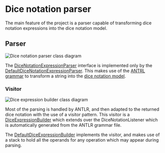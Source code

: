 # Dice notation parser

The main feature of the project is a parser capable of transforming dice notation expressions into the dice notation model.

## Parser

![Dice notation parser class diagram][dice_notation_parser-class_diagram]

The [DiceNotationExpressionParser][dice_notation_parser] interface is implemented only by the [DefaultDiceNotationExpressionParser][default_dice_notation_parser]. This makes use of the [ANTRL grammar][grammar-doc] to transform a string into the [dice notation model][dice_notation_model-doc].

### Visitor

![Dice expression builder class diagram][dice_expression_builder-class_diagram]

Most of the parsing is handled by ANTLR, and then adapted to the returned dice notation with the use of a visitor pattern. This visitor is a [DiceExpressionBuilder][dice_expression_buider] which extends over the DiceNotationListener which is automatically generated from the ANTLR grammar file.

The [DefaultDiceExpressionBuilder][default_dice_expression_buider] implements the visitor, and makes use of  a stack to hold all the operands for any operation which may appear during parsing.

[dice_notation_parser]: ./apidocs/com/wandrell/tabletop/dice/parser/DiceNotationExpressionParser.html
[default_dice_notation_parser]: ./apidocs/com/wandrell/tabletop/dice/parser/DefaultDiceNotationExpressionParser.html
[dice_expression_buider]: ./apidocs/com/wandrell/tabletop/dice/parser/listener/DiceExpressionBuilder.html
[default_dice_expression_buider]: ./apidocs/com/wandrell/tabletop/dice/parser/listener/DefaultDiceExpressionBuilder.html

[dice_notation_parser-class_diagram]: ./images/dice_notation_parser_class_diagram.png
[dice_expression_builder-class_diagram]: ./images/dice_expression_builder_class_diagram.png

[grammar-doc]: ./grammar.html
[dice_notation_model-doc]: ./notation.html